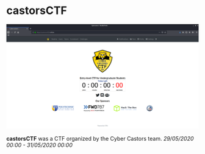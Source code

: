 # castorsCTF

![castors](castors.png)

**castorsCTF** was a CTF organized by the Cyber Castors team. *29/05/2020 00:00 - 31/05/2020 00:00*
